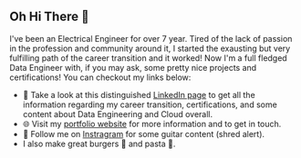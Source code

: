 
## Oh Hi There 👋

I've been an Electrical Engineer for over 7 year. Tired of the lack of passion in the profession and community around it, I started the exausting but very fulfilling path of the career transition and it worked! Now I'm a full fledged Data Engineer with, if you may ask, some pretty nice projects and certifications! You can checkout my links below:

- 👔 Take a look at this distinguished [LinkedIn page](https://www.linkedin.com/in/leorickli/) to get all the information regarding my career transition, certifications, and some content about Data Engineering and Cloud overall.
- 🌐 Visit my [portfolio website](https://pr2tik1.github.io/) for more information and to get in touch.
- 🎸 Follow me on [Instragram](https://www.instagram.com/leorickli/) for some guitar content (shred alert).
- I also make great burgers 🍔 and pasta 🍝.
